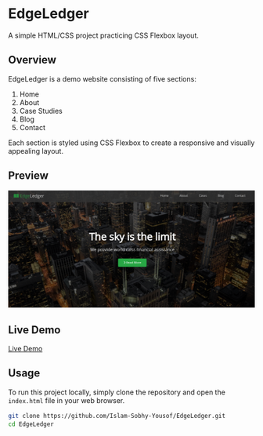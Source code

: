 # EdgeLedger

A simple HTML/CSS project practicing CSS Flexbox layout.

## Overview

EdgeLedger is a demo website consisting of five sections:

1. Home
2. About
3. Case Studies
4. Blog
5. Contact

Each section is styled using CSS Flexbox to create a responsive and visually appealing layout.

## Preview

![Project Demo](EdgeLedgerDemo.png)

## Live Demo

[Live Demo](https://edgeledger-demo.netlify.app/)

## Usage

To run this project locally, simply clone the repository and open the `index.html` file in your web browser.

```bash
git clone https://github.com/Islam-Sobhy-Yousof/EdgeLedger.git
cd EdgeLedger
